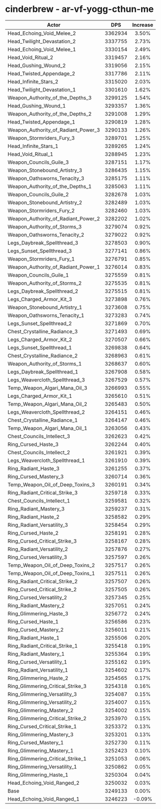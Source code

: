 # cinderbrew - ar-vf-yogg-cthun-me
| Actor | DPS | Increase |
|---|:---:|:---:|
|Head_Echoing_Void_Melee_2|3362934|3.50%|
|Head_Twilight_Devastation_2|3337755|2.73%|
|Head_Echoing_Void_Melee_1|3330154|2.49%|
|Head_Void_Ritual_2|3319457|2.16%|
|Head_Gushing_Wound_2|3319056|2.15%|
|Head_Twisted_Appendage_2|3317786|2.11%|
|Head_Infinite_Stars_2|3315020|2.03%|
|Head_Twilight_Devastation_1|3301610|1.62%|
|Weapon_Authority_of_the_Depths_3|3299125|1.54%|
|Head_Gushing_Wound_1|3293357|1.36%|
|Weapon_Authority_of_the_Depths_2|3291008|1.29%|
|Head_Twisted_Appendage_1|3290819|1.28%|
|Weapon_Authority_of_Radiant_Power_3|3290133|1.26%|
|Weapon_Stormriders_Fury_3|3289701|1.25%|
|Head_Infinite_Stars_1|3289265|1.24%|
|Head_Void_Ritual_1|3288945|1.23%|
|Weapon_Councils_Guile_3|3287151|1.17%|
|Weapon_Stonebound_Artistry_3|3286435|1.15%|
|Weapon_Oathsworns_Tenacity_3|3285175|1.11%|
|Weapon_Authority_of_the_Depths_1|3285063|1.11%|
|Weapon_Councils_Guile_2|3282678|1.03%|
|Weapon_Stonebound_Artistry_2|3282489|1.03%|
|Weapon_Stormriders_Fury_2|3282460|1.03%|
|Weapon_Authority_of_Radiant_Power_2|3282202|1.02%|
|Weapon_Authority_of_Storms_3|3279074|0.92%|
|Weapon_Oathsworns_Tenacity_2|3279022|0.92%|
|Legs_Daybreak_Spellthread_3|3278503|0.90%|
|Legs_Sunset_Spellthread_3|3277141|0.86%|
|Weapon_Stormriders_Fury_1|3276791|0.85%|
|Weapon_Authority_of_Radiant_Power_1|3276014|0.83%|
|Weapon_Councils_Guile_1|3275559|0.81%|
|Weapon_Authority_of_Storms_2|3275535|0.81%|
|Legs_Daybreak_Spellthread_2|3275515|0.81%|
|Legs_Charged_Armor_Kit_3|3273898|0.76%|
|Weapon_Stonebound_Artistry_1|3273608|0.75%|
|Weapon_Oathsworns_Tenacity_1|3273283|0.74%|
|Legs_Sunset_Spellthread_2|3271869|0.70%|
|Chest_Crystalline_Radiance_3|3271493|0.69%|
|Legs_Charged_Armor_Kit_2|3270507|0.66%|
|Legs_Sunset_Spellthread_1|3269838|0.64%|
|Chest_Crystalline_Radiance_2|3268963|0.61%|
|Weapon_Authority_of_Storms_1|3268637|0.60%|
|Legs_Daybreak_Spellthread_1|3267908|0.58%|
|Legs_Weavercloth_Spellthread_3|3267529|0.57%|
|Temp_Weapon_Algari_Mana_Oil_3|3266993|0.55%|
|Legs_Charged_Armor_Kit_1|3265610|0.51%|
|Temp_Weapon_Algari_Mana_Oil_2|3265483|0.50%|
|Legs_Weavercloth_Spellthread_2|3264151|0.46%|
|Chest_Crystalline_Radiance_1|3264147|0.46%|
|Temp_Weapon_Algari_Mana_Oil_1|3263056|0.43%|
|Chest_Councils_Intellect_3|3262623|0.42%|
|Ring_Cursed_Haste_3|3262244|0.40%|
|Chest_Councils_Intellect_2|3261921|0.39%|
|Legs_Weavercloth_Spellthread_1|3261910|0.39%|
|Ring_Radiant_Haste_3|3261255|0.37%|
|Ring_Cursed_Mastery_3|3260714|0.36%|
|Temp_Weapon_Oil_of_Deep_Toxins_3|3260191|0.34%|
|Ring_Radiant_Critical_Strike_3|3259718|0.33%|
|Chest_Councils_Intellect_1|3259581|0.32%|
|Ring_Radiant_Mastery_3|3259237|0.31%|
|Ring_Radiant_Haste_2|3258582|0.29%|
|Ring_Radiant_Versatility_3|3258454|0.29%|
|Ring_Cursed_Haste_2|3258191|0.28%|
|Ring_Cursed_Critical_Strike_3|3258167|0.28%|
|Ring_Radiant_Versatility_2|3257876|0.27%|
|Ring_Cursed_Versatility_3|3257597|0.26%|
|Temp_Weapon_Oil_of_Deep_Toxins_2|3257517|0.26%|
|Temp_Weapon_Oil_of_Deep_Toxins_1|3257511|0.26%|
|Ring_Radiant_Critical_Strike_2|3257507|0.26%|
|Ring_Cursed_Critical_Strike_2|3257505|0.26%|
|Ring_Cursed_Versatility_2|3257345|0.25%|
|Ring_Radiant_Mastery_2|3257051|0.24%|
|Ring_Glimmering_Haste_3|3256772|0.24%|
|Ring_Cursed_Haste_1|3256586|0.23%|
|Ring_Cursed_Mastery_2|3256011|0.21%|
|Ring_Radiant_Haste_1|3255506|0.20%|
|Ring_Radiant_Critical_Strike_1|3255418|0.19%|
|Ring_Radiant_Mastery_1|3255364|0.19%|
|Ring_Cursed_Versatility_1|3255162|0.19%|
|Ring_Radiant_Versatility_1|3254602|0.17%|
|Ring_Glimmering_Haste_2|3254565|0.17%|
|Ring_Glimmering_Critical_Strike_3|3254318|0.16%|
|Ring_Glimmering_Versatility_3|3254087|0.15%|
|Ring_Glimmering_Versatility_2|3254007|0.15%|
|Ring_Glimmering_Mastery_2|3254002|0.15%|
|Ring_Glimmering_Critical_Strike_2|3253970|0.15%|
|Ring_Cursed_Critical_Strike_1|3253372|0.13%|
|Ring_Glimmering_Mastery_3|3253201|0.13%|
|Ring_Cursed_Mastery_1|3252730|0.11%|
|Ring_Glimmering_Mastery_1|3252423|0.10%|
|Ring_Glimmering_Critical_Strike_1|3251053|0.06%|
|Ring_Glimmering_Versatility_1|3250862|0.05%|
|Ring_Glimmering_Haste_1|3250304|0.04%|
|Head_Echoing_Void_Ranged_2|3250032|0.03%|
|Base|3249133|0.00%|
|Head_Echoing_Void_Ranged_1|3246223|-0.09%|
